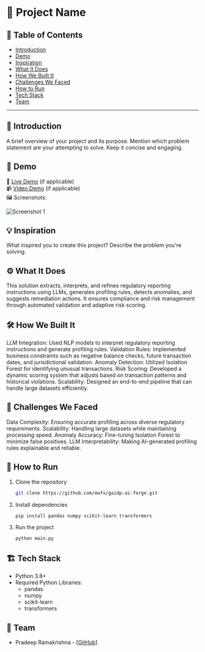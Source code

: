 # 🚀 Project Name

## 📌 Table of Contents
- [Introduction](#introduction)
- [Demo](#demo)
- [Inspiration](#inspiration)
- [What It Does](#what-it-does)
- [How We Built It](#how-we-built-it)
- [Challenges We Faced](#challenges-we-faced)
- [How to Run](#how-to-run)
- [Tech Stack](#tech-stack)
- [Team](#team)

---

## 🎯 Introduction
A brief overview of your project and its purpose. Mention which problem statement are your attempting to solve. Keep it concise and engaging.

## 🎥 Demo
🔗 [Live Demo](#) (if applicable)  
📹 [Video Demo](#) (if applicable)  
🖼️ Screenshots:

![Screenshot 1](link-to-image)

## 💡 Inspiration
What inspired you to create this project? Describe the problem you're solving.

## ⚙️ What It Does
This solution extracts, interprets, and refines regulatory reporting instructions using LLMs, generates profiling rules, detects anomalies, and suggests remediation actions. It ensures compliance and risk management through automated validation and adaptive risk scoring.

## 🛠️ How We Built It
LLM Integration: Used NLP models to interpret regulatory reporting instructions and generate profiling rules.
Validation Rules: Implemented business constraints such as negative balance checks, future transaction dates, and jurisdictional validation.
Anomaly Detection: Utilized Isolation Forest for identifying unusual transactions.
Risk Scoring: Developed a dynamic scoring system that adjusts based on transaction patterns and historical violations.
Scalability: Designed an end-to-end pipeline that can handle large datasets efficiently.


## 🚧 Challenges We Faced
Data Complexity: Ensuring accurate profiling across diverse regulatory requirements.
Scalability: Handling large datasets while maintaining processing speed.
Anomaly Accuracy: Fine-tuning Isolation Forest to minimize false positives.
LLM Interpretability: Making AI-generated profiling rules explainable and reliable.


## 🏃 How to Run
1. Clone the repository  
   ```sh
   git clone https://github.com/ewfx/gaidp-ai-forge.git
   ```
2. Install dependencies  
   ```sh
   pip install pandas numpy scikit-learn transformers
   ```
3. Run the project  
   ```sh
   python main.py
   ```

## 🏗️ Tech Stack
- Python 3.8+
- Required Python Libraries:
  - pandas
  - numpy
  - scikit-learn
  - transformers

## 👥 Team
- Pradeep Ramakrishna - [[GitHub](https://github.com/Pradeep0710)] 
